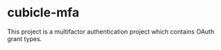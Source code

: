 # cubicle-mfa
This project is a multifactor authentication project which contains OAuth grant types. 
